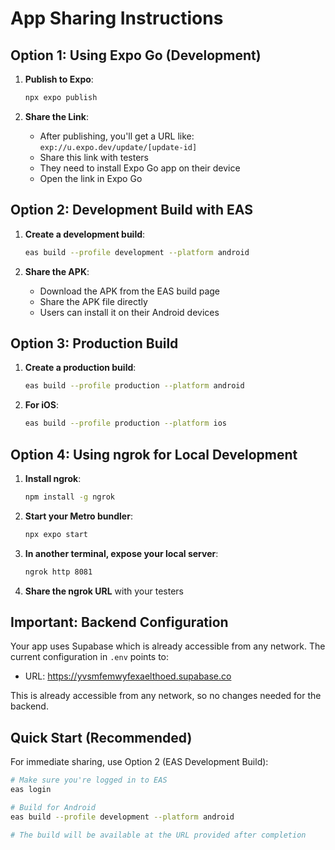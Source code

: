 # App Sharing Instructions

## Option 1: Using Expo Go (Development)

1. **Publish to Expo**:
   ```bash
   npx expo publish
   ```

2. **Share the Link**:
   - After publishing, you'll get a URL like: `exp://u.expo.dev/update/[update-id]`
   - Share this link with testers
   - They need to install Expo Go app on their device
   - Open the link in Expo Go

## Option 2: Development Build with EAS

1. **Create a development build**:
   ```bash
   eas build --profile development --platform android
   ```

2. **Share the APK**:
   - Download the APK from the EAS build page
   - Share the APK file directly
   - Users can install it on their Android devices

## Option 3: Production Build

1. **Create a production build**:
   ```bash
   eas build --profile production --platform android
   ```

2. **For iOS**:
   ```bash
   eas build --profile production --platform ios
   ```

## Option 4: Using ngrok for Local Development

1. **Install ngrok**:
   ```bash
   npm install -g ngrok
   ```

2. **Start your Metro bundler**:
   ```bash
   npx expo start
   ```

3. **In another terminal, expose your local server**:
   ```bash
   ngrok http 8081
   ```

4. **Share the ngrok URL** with your testers

## Important: Backend Configuration

Your app uses Supabase which is already accessible from any network. The current configuration in `.env` points to:
- URL: https://yvsmfemwyfexaelthoed.supabase.co

This is already accessible from any network, so no changes needed for the backend.

## Quick Start (Recommended)

For immediate sharing, use Option 2 (EAS Development Build):

```bash
# Make sure you're logged in to EAS
eas login

# Build for Android
eas build --profile development --platform android

# The build will be available at the URL provided after completion
```